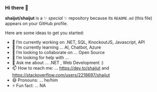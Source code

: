 ### Hi there 👋


**shaijut/shaijut** is a ✨ _special_ ✨ repository because its `README.md` (this file) appears on your GitHub profile.

Here are some ideas to get you started:

- 🔭 I’m currently working on .NET, SQL, KnockoutJS, Javascript, API
- 🌱 I’m currently learning ... AI, Chatbot, Azure
- 👯 I’m looking to collaborate on ... Open Source
- 🤔 I’m looking for help with ...
- 💬 Ask me about ...  .NET , Web Development :)
- 📫 How to reach me: ... https://dev.to/shaijut and https://stackoverflow.com/users/2218697/shaijut
- 😄 Pronouns: ... he/him
- ⚡ Fun fact: ... NA
